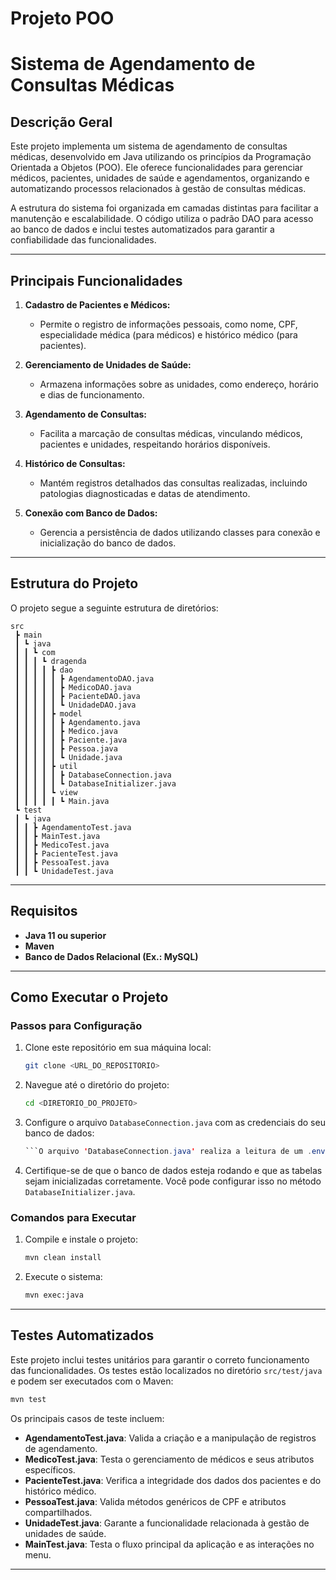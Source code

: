 # Projeto POO
# Sistema de Agendamento de Consultas Médicas

## Descrição Geral
Este projeto implementa um sistema de agendamento de consultas médicas, desenvolvido em Java utilizando os princípios da Programação Orientada a Objetos (POO). Ele oferece funcionalidades para gerenciar médicos, pacientes, unidades de saúde e agendamentos, organizando e automatizando processos relacionados à gestão de consultas médicas.

A estrutura do sistema foi organizada em camadas distintas para facilitar a manutenção e escalabilidade. O código utiliza o padrão DAO para acesso ao banco de dados e inclui testes automatizados para garantir a confiabilidade das funcionalidades.

---

## Principais Funcionalidades

1. **Cadastro de Pacientes e Médicos:**
   - Permite o registro de informações pessoais, como nome, CPF, especialidade médica (para médicos) e histórico médico (para pacientes).

2. **Gerenciamento de Unidades de Saúde:**
   - Armazena informações sobre as unidades, como endereço, horário e dias de funcionamento.

3. **Agendamento de Consultas:**
   - Facilita a marcação de consultas médicas, vinculando médicos, pacientes e unidades, respeitando horários disponíveis.

4. **Histórico de Consultas:**
   - Mantém registros detalhados das consultas realizadas, incluindo patologias diagnosticadas e datas de atendimento.

5. **Conexão com Banco de Dados:**
   - Gerencia a persistência de dados utilizando classes para conexão e inicialização do banco de dados.

---

## Estrutura do Projeto

O projeto segue a seguinte estrutura de diretórios:

```
src
 ┣ main
 ┃ ┗ java
 ┃ ┃ ┗ com
 ┃ ┃ ┃ ┗ dragenda
 ┃ ┃ ┃ ┃ ┣ dao
 ┃ ┃ ┃ ┃ ┃ ┣ AgendamentoDAO.java
 ┃ ┃ ┃ ┃ ┃ ┣ MedicoDAO.java
 ┃ ┃ ┃ ┃ ┃ ┣ PacienteDAO.java
 ┃ ┃ ┃ ┃ ┃ ┗ UnidadeDAO.java
 ┃ ┃ ┃ ┃ ┣ model
 ┃ ┃ ┃ ┃ ┃ ┣ Agendamento.java
 ┃ ┃ ┃ ┃ ┃ ┣ Medico.java
 ┃ ┃ ┃ ┃ ┃ ┣ Paciente.java
 ┃ ┃ ┃ ┃ ┃ ┣ Pessoa.java
 ┃ ┃ ┃ ┃ ┃ ┗ Unidade.java
 ┃ ┃ ┃ ┃ ┣ util
 ┃ ┃ ┃ ┃ ┃ ┣ DatabaseConnection.java
 ┃ ┃ ┃ ┃ ┃ ┗ DatabaseInitializer.java
 ┃ ┃ ┃ ┃ ┗ view
 ┃ ┃ ┃ ┃ ┃ ┗ Main.java
 ┗ test
 ┃ ┗ java
 ┃ ┃ ┣ AgendamentoTest.java
 ┃ ┃ ┣ MainTest.java
 ┃ ┃ ┣ MedicoTest.java
 ┃ ┃ ┣ PacienteTest.java
 ┃ ┃ ┣ PessoaTest.java
 ┃ ┃ ┗ UnidadeTest.java
```

---

## Requisitos

- **Java 11 ou superior**
- **Maven**
- **Banco de Dados Relacional (Ex.: MySQL)**

---

## Como Executar o Projeto

### Passos para Configuração

1. Clone este repositório em sua máquina local:
   ```bash
   git clone <URL_DO_REPOSITORIO>
   ```

2. Navegue até o diretório do projeto:
   ```bash
   cd <DIRETORIO_DO_PROJETO>
   ```

3. Configure o arquivo `DatabaseConnection.java` com as credenciais do seu banco de dados:
   ```java
   ```O arquivo 'DatabaseConnection.java' realiza a leitura de um .env presente na arvore de aquivos. 
   ```

4. Certifique-se de que o banco de dados esteja rodando e que as tabelas sejam inicializadas corretamente. Você pode configurar isso no método `DatabaseInitializer.java`.

### Comandos para Executar

1. Compile e instale o projeto:
   ```bash
   mvn clean install
   ```

2. Execute o sistema:
   ```bash
   mvn exec:java 
   ```

---

## Testes Automatizados

Este projeto inclui testes unitários para garantir o correto funcionamento das funcionalidades. Os testes estão localizados no diretório `src/test/java` e podem ser executados com o Maven:

```bash
mvn test
```

Os principais casos de teste incluem:
- **AgendamentoTest.java**: Valida a criação e a manipulação de registros de agendamento.
- **MedicoTest.java**: Testa o gerenciamento de médicos e seus atributos específicos.
- **PacienteTest.java**: Verifica a integridade dos dados dos pacientes e do histórico médico.
- **PessoaTest.java**: Valida métodos genéricos de CPF e atributos compartilhados.
- **UnidadeTest.java**: Garante a funcionalidade relacionada à gestão de unidades de saúde.
- **MainTest.java**: Testa o fluxo principal da aplicação e as interações no menu.

---